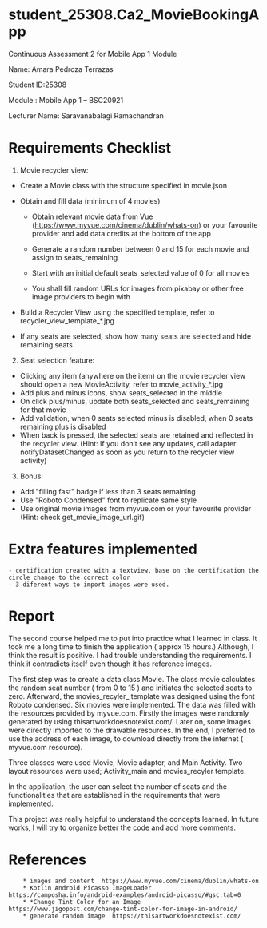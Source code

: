 # student_25308.Ca2_MovieBookingApp
Continuous Assessment 2 for Mobile App 1 Module 

Name: Amara Pedroza Terrazas

Student ID:25308

Module : Mobile App 1 – BSC20921

Lecturer Name: Saravanabalagi Ramachandran

# Requirements Checklist

1. Movie recycler view:

  - Create a Movie class with the structure specified in movie.json
  
  - Obtain and fill data (minimum of 4 movies)
  
    - Obtain relevant movie data from Vue (https://www.myvue.com/cinema/dublin/whats-on) or your favourite provider and add data credits at the bottom of the app
    
    - Generate a random number between 0 and 15 for each movie and assign to seats_remaining
    
    - Start with an initial default seats_selected value of 0 for all movies
    
    - You shall fill random URLs for images from pixabay or other free image providers to begin with
    
  - Build a Recycler View using the specified template, refer to recycler_view_template_*.jpg
  
  - If any seats are selected, show how many seats are selected and hide remaining seats
  
2. Seat selection feature:
  - Clicking any item (anywhere on the item) on the movie recycler view should open a new MovieActivity, refer to movie_activity_*.jpg
  - Add plus and minus icons, show seats_selected in the middle
  - On click plus/minus, update both seats_selected and seats_remaining for that movie
  - Add validation, when 0 seats selected minus is disabled, when 0 seats remaining plus is disabled
  - When back is pressed, the selected seats are retained and reflected in the recycler view. (Hint: If you don’t see any updates, call adapter notifyDatasetChanged as soon as you return to the recycler view activity)
  
3. Bonus:
  - Add "filling fast" badge if less than 3 seats remaining
  - Use "Roboto Condensed" font to replicate same style
  - Use original movie images from myvue.com or your favourite provider (Hint: check get_movie_image_url.gif)

# Extra features implemented
    - certification created with a textview, base on the certification the circle change to the correct color
    - 3 diferent ways to import images were used. 


# Report 

The second course helped me to put into practice what I learned in class. 
It took me a long time to finish the application ( approx 15 hours.) Although,  I think the result is positive. 
I had trouble understanding the requirements. I think it contradicts itself even though it has reference images. 

The first step was to create a data class Movie. The class movie calculates the random seat number ( from 0 to 15 ) and initiates the selected seats to zero. 
Afterward, the movies_recyler_ template was designed using the font Roboto condensed. 
Six movies were implemented. The data was filled with the resources provided by myvue.com. 
Firstly the images were randomly generated by using thisartworkdoesnotexist.com/. Later on, some images were directly imported to the drawable resources. In the end, I preferred to use the address of each image, to download directly from the internet ( myvue.com resource). 

Three classes were used Movie, Movie adapter, and Main Activity. Two layout resources were used; Activity_main and movies_recyler template. 

In the application, the user can select the number of seats and the functionalities that are established in the requirements that were implemented. 

This project was really helpful to understand the concepts learned. In future works, I will try to organize better the code and add more comments. 



# References 
        * images and content  https://www.myvue.com/cinema/dublin/whats-on
        * Kotlin Android Picasso ImageLoader   https://camposha.info/android-examples/android-picasso/#gsc.tab=0
        * *Change Tint Color for an Image  https://www.jigopost.com/change-tint-color-for-image-in-android/
        * generate random image  https://thisartworkdoesnotexist.com/
       
